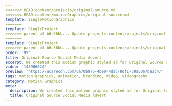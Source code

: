 ```yaml
---
<<<<<<< HEAD:content/projects/original-source.md
<<<<<<< HEAD:content/motionGraphics/original-source.md
template: SingleMotionGraphics
=======
template: SingleProject
>>>>>>> parent of b6c56bb... Update projects:content/projects/original-source.md
=======
template: SingleProject
>>>>>>> parent of b6c56bb... Update projects:content/projects/original-source.md
order: '99'
title: Original Source Social Media Advert
excerpt: We created this motion graphic styled ad for Original Source social media channels.
video: '143986624'
preview: 'https://ucarecdn.com/6a70b876-4be0-4dac-8df1-50a5067ba2c4/'
tags: motion graphics, animation, branding, video, videography
category: Motion Graphics
meta:
  description: We created this motion graphic styled ad for Original Source social media channels.
  title: Original Source Social Media Advert
---
```

